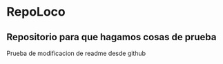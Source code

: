 # RepoLoco

## Repositorio para que hagamos cosas de prueba

Prueba de modificacion de readme desde github


